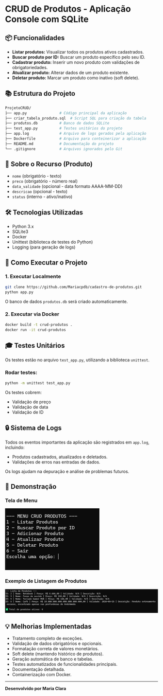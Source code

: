 # CRUD de Produtos - Aplicação Console com SQLite

## 📦 Funcionalidades

- **Listar produtos:** Visualizar todos os produtos ativos cadastrados.
- **Buscar produto por ID:** Buscar um produto específico pelo seu ID.
- **Cadastrar produto:** Inserir um novo produto com validações de obrigatoriedades.
- **Atualizar produto:** Alterar dados de um produto existente.
- **Deletar produto:** Marcar um produto como inativo (soft delete).

## 📚 Estrutura do Projeto

```bash
ProjetoCRUD/
├── app.py               # Código principal da aplicação
├── criar_tabela_produto.sql  # Script SQL para criação da tabela
├── produtos.db          # Banco de dados SQLite
├── test_app.py          # Testes unitários do projeto
├── app.log              # Arquivo de logs gerados pela aplicação
├── Dockerfile           # Arquivo para conteinerizar a aplicação
├── README.md            # Documentação do projeto
└── .gitignore           # Arquivos ignorados pelo Git
```

## 📁 Sobre o Recurso (Produto)

- `nome` (obrigatório - texto)
- `preco` (obrigatório - número real)
- `data_validade` (opcional - data formato AAAA-MM-DD)
- `descricao` (opcional - texto)
- `status` (interno - ativo/inativo)

## 🛠️ Tecnologias Utilizadas

- Python 3.x
- SQLite3
- Docker
- Unittest (biblioteca de testes do Python)
- Logging (para geração de logs)

## 🔧 Como Executar o Projeto

### 1. Executar Localmente

```bash
git clone https://github.com/Mariacpdb/cadastro-de-produtos.git
python app.py
```

O banco de dados `produtos.db` será criado automaticamente.

### 2. Executar via Docker

```bash
docker build -t crud-produtos .
docker run -it crud-produtos
```

## 🎓 Testes Unitários

Os testes estão no arquivo `test_app.py`, utilizando a biblioteca `unittest`.

### Rodar testes:

```bash
python -m unittest test_app.py
```

Os testes cobrem:

- Validação de preço
- Validação de data
- Validação de ID

## 🔒 Sistema de Logs

Todos os eventos importantes da aplicação são registrados em `app.log`, incluindo:

- Produtos cadastrados, atualizados e deletados.
- Validações de erros nas entradas de dados.

Os logs ajudam na depuração e análise de problemas futuros.

## 📸 Demonstração

### Tela de Menu
![Tela Menu](images/terminal_menu.png)

### Exemplo de Listagem de Produtos
![Listagem Produtos](images/terminal_listagem.png)


## 💡 Melhorias Implementadas

- Tratamento completo de exceções.
- Validação de dados obrigatórios e opcionais.
- Formatação correta de valores monetários.
- Soft delete (mantendo histórico de produtos).
- Geração automática de banco e tabelas.
- Testes automatizados de funcionalidades principais.
- Documentação detalhada.
- Containerização com Docker.

---

**Desenvolvido por Maria Clara**
